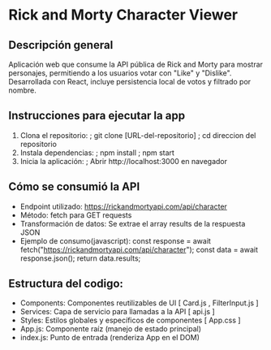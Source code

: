 # Rick and Morty Character Viewer

## Descripción general
Aplicación web que consume la API pública de Rick and Morty para mostrar personajes, permitiendo a los usuarios votar con "Like" y "Dislike". Desarrollada con React, incluye persistencia local de votos y filtrado por nombre.

## Instrucciones para ejecutar la app
1. Clona el repositorio:
   ; git clone [URL-del-repositorio]
   ; cd direccion del repositorio
2. Instala dependencias:
   ; npm install
   ; npm start
3. Inicia la aplicación:
   ; Abrir http://localhost:3000 en navegador

## Cómo se consumió la API
- Endpoint utilizado: https://rickandmortyapi.com/api/character
- Método: fetch para GET requests
- Transformación de datos: Se extrae el array results de la respuesta JSON
- Ejemplo de consumo(javascript):
    const response = await fetch("https://rickandmortyapi.com/api/character");
    const data = await response.json();
    return data.results;

## Estructura del codigo:
- Components: Componentes reutilizables de UI 
  [ Card.js , FilterInput.js ]
- Services: Capa de servicio para llamadas a la API
  [ api.js ]
- Styles: Estilos globales y específicos de componentes
  [ App.css ]
- App.js: Componente raíz (manejo de estado principal)
- index.js: Punto de entrada (renderiza App en el DOM)
